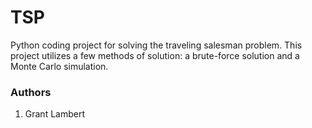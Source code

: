 # TSP
Python coding project for solving the traveling salesman problem. This project utilizes a few methods of solution: a brute-force solution and a Monte Carlo simulation.
### Authors
1. Grant Lambert

